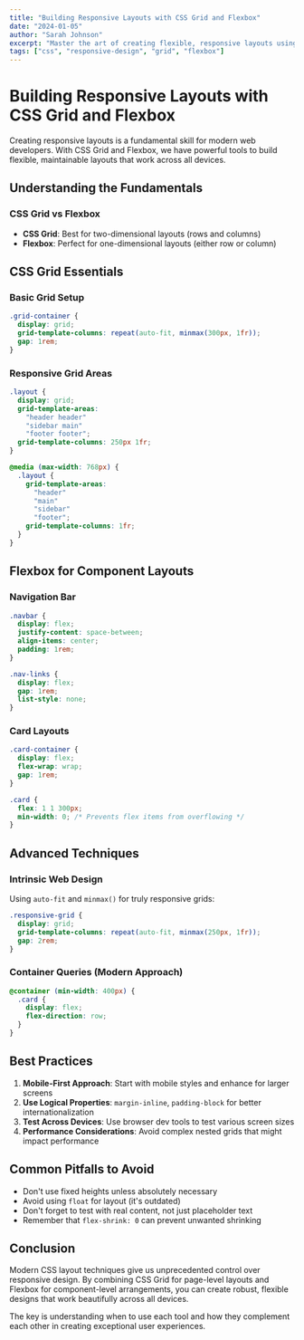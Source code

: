 ```yaml
---
title: "Building Responsive Layouts with CSS Grid and Flexbox"
date: "2024-01-05"
author: "Sarah Johnson"
excerpt: "Master the art of creating flexible, responsive layouts using modern CSS techniques."
tags: ["css", "responsive-design", "grid", "flexbox"]
---
```


# Building Responsive Layouts with CSS Grid and Flexbox

Creating responsive layouts is a fundamental skill for modern web developers. With CSS Grid and Flexbox, we have powerful tools to build flexible, maintainable layouts that work across all devices.

## Understanding the Fundamentals

### CSS Grid vs Flexbox
- **CSS Grid**: Best for two-dimensional layouts (rows and columns)
- **Flexbox**: Perfect for one-dimensional layouts (either row or column)

## CSS Grid Essentials

### Basic Grid Setup
```css
.grid-container {
  display: grid;
  grid-template-columns: repeat(auto-fit, minmax(300px, 1fr));
  gap: 1rem;
}
```

### Responsive Grid Areas
```css
.layout {
  display: grid;
  grid-template-areas:
    "header header"
    "sidebar main"
    "footer footer";
  grid-template-columns: 250px 1fr;
}

@media (max-width: 768px) {
  .layout {
    grid-template-areas:
      "header"
      "main"
      "sidebar"
      "footer";
    grid-template-columns: 1fr;
  }
}
```

## Flexbox for Component Layouts

### Navigation Bar
```css
.navbar {
  display: flex;
  justify-content: space-between;
  align-items: center;
  padding: 1rem;
}

.nav-links {
  display: flex;
  gap: 1rem;
  list-style: none;
}
```

### Card Layouts
```css
.card-container {
  display: flex;
  flex-wrap: wrap;
  gap: 1rem;
}

.card {
  flex: 1 1 300px;
  min-width: 0; /* Prevents flex items from overflowing */
}
```

## Advanced Techniques

### Intrinsic Web Design
Using `auto-fit` and `minmax()` for truly responsive grids:

```css
.responsive-grid {
  display: grid;
  grid-template-columns: repeat(auto-fit, minmax(250px, 1fr));
  gap: 2rem;
}
```

### Container Queries (Modern Approach)
```css
@container (min-width: 400px) {
  .card {
    display: flex;
    flex-direction: row;
  }
}
```

## Best Practices

1. **Mobile-First Approach**: Start with mobile styles and enhance for larger screens
2. **Use Logical Properties**: `margin-inline`, `padding-block` for better internationalization
3. **Test Across Devices**: Use browser dev tools to test various screen sizes
4. **Performance Considerations**: Avoid complex nested grids that might impact performance

## Common Pitfalls to Avoid

- Don't use fixed heights unless absolutely necessary
- Avoid using `float` for layout (it's outdated)
- Don't forget to test with real content, not just placeholder text
- Remember that `flex-shrink: 0` can prevent unwanted shrinking

## Conclusion

Modern CSS layout techniques give us unprecedented control over responsive design. By combining CSS Grid for page-level layouts and Flexbox for component-level arrangements, you can create robust, flexible designs that work beautifully across all devices.

The key is understanding when to use each tool and how they complement each other in creating exceptional user experiences.
